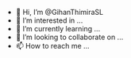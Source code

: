 - 👋 Hi, I’m @GihanThimiraSL
- 👀 I’m interested in ...
- 🌱 I’m currently learning ...
- 💞️ I’m looking to collaborate on ...
- 📫 How to reach me ...

<!---
GihanThimiraSL/GihanThimiraSL is a ✨ special ✨ repository because its `README.md` (this file) appears on your GitHub profile.
You can click the Preview link to take a look at your changes.
--->
